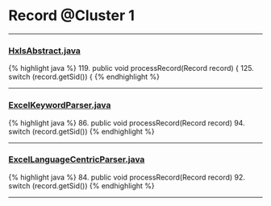 # Record @Cluster 1

***

### [HxlsAbstract.java](https://searchcode.com/codesearch/view/68613461/)
{% highlight java %}
119. public void processRecord(Record record) {
125.   switch (record.getSid()) {
{% endhighlight %}

***

### [ExcelKeywordParser.java](https://searchcode.com/codesearch/view/12440040/)
{% highlight java %}
86. public void processRecord(Record record)
94.         switch (record.getSid())
{% endhighlight %}

***

### [ExcelLanguageCentricParser.java](https://searchcode.com/codesearch/view/12440043/)
{% highlight java %}
84. public void processRecord(Record record)
92.         switch (record.getSid())
{% endhighlight %}

***

